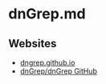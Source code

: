 # dnGrep.md

## Websites

* [dngrep.github.io](https://dngrep.github.io/)
* [dnGrep/dnGrep GitHub](https://github.com/dnGrep/dnGrep)
